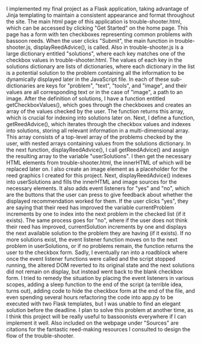 I implemented my final project as a Flask application, taking advantage of Jinja templating to maintain a consistent appearance and format throughout the site.
The main html page of this application is trouble-shooter.html, which can be accessed by clicking "Get Started" on the home page. This page has a form with ten checkboxes representing common problems with bassoon reeds. When the user clicks "Submit", the main function in trouble-shooter.js, displayReedAdvice(), is called.
Also in trouble-shooter.js is a large dictionary entitled "solutions", where each key matches one of the checkbox values in trouble-shooter.html. The values of each key in the solutions dictionary are lists of dictionaries, where each dictionary in the list is a potential solution to the problem containing all the information to be dynamically displayed later in the JavaScript file. In each of these sub-dictionaries are keys for "problem", "text", "tools", and "image", and their values are all corresponding text or in the case of "image", a path to an image.
After the definition of solutions, I have a function entitled getCheckboxValues(), which goes through the checkboxes and creates an array of the values checked by the user. The function returns this array, which is crucial for indexing into solutions later on.
Next, I define a function, getReedAdvice(), which iterates through the checkbox values and indexes into solutions, storing all relevant information in a multi-dimensional array. This array consists of a top-level array of the problems checked by the user, with nested arrays containing values from the solutions dictionary.
In the next function, displayReedAdvice(), I call getReedAdvice() and assign the resulting array to the variable "userSolutions". I then get the necessary HTML elements from trouble-shooter.html, the innerHTML of which will be replaced later on. I also create an image element as a placeholder for the reed graphics I created for this project.
Next, displayReedAdvice() indexes into userSolutions and fills the innerHTML and image sources for the necessary elements. It also adds event listeners for "yes" and "no", which are the buttons that the user can press to give feedback about whether the displayed recommendation worked for them. If the user clicks "yes", they are saying that their reed has improved the variable currentProblem increments by one to index into the next problem in the checked list (if it exists). The same process goes for "no", where if the user does not think their reed has improved, currentSolution increments by one and displays the next available solution to the problem they are having (if it exists). If no more solutions exist, the event listener function moves on to the next problem in userSolutions, or if no problems remain, the function returns the user to the checkbox form.
Sadly, I eventually ran into a roadblock where once the event listener functions were called and the script stopped running, the altered DOM reverted to its original state and the next solutions did not remain on display, but instead went back to the blank checkbox form. I tried to remedy the situation by placing the event listeners in various scopes, adding a sleep function to the end of the script (a terrible idea, turns out), adding code to hide the checkbox form at the end of the file, and even spending several hours refactoring the code into app.py to be executed with two Flask templates, but I was unable to find an elegant solution before the deadline. I plan to solve this problem at another time, as I think this project will be really useful to bassoonists everywhere if I can implement it well.
Also included on the webpage under "Sources" are citations for the fantastic reed-making resources I consulted to design the flow of the trouble-shooter.